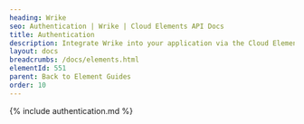 ```yaml
---
heading: Wrike
seo: Authentication | Wrike | Cloud Elements API Docs
title: Authentication
description: Integrate Wrike into your application via the Cloud Elements APIs.
layout: docs
breadcrumbs: /docs/elements.html
elementId: 551
parent: Back to Element Guides
order: 10
---
```


{% include authentication.md %}
